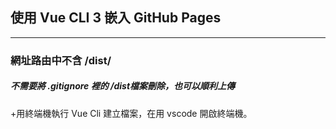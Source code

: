 ## 使用 Vue CLI 3 嵌入 GitHub Pages 
---
### 網址路由中不含 /dist/ 

##### **不需要將 .gitignore 裡的 /dist檔案刪除，也可以順利上傳**
+用終端機執行 Vue Cli 建立檔案，在用 vscode 開啟終端機。 
